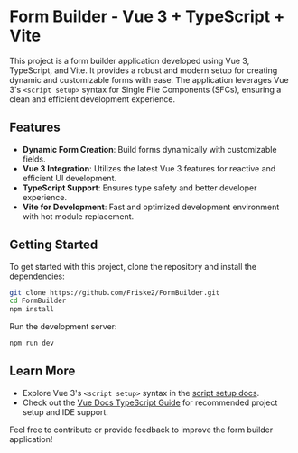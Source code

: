 # Form Builder - Vue 3 + TypeScript + Vite

This project is a form builder application developed using Vue 3, TypeScript, and Vite. It provides a robust and modern setup for creating dynamic and customizable forms with ease. The application leverages Vue 3's `<script setup>` syntax for Single File Components (SFCs), ensuring a clean and efficient development experience.

## Features

- **Dynamic Form Creation**: Build forms dynamically with customizable fields.
- **Vue 3 Integration**: Utilizes the latest Vue 3 features for reactive and efficient UI development.
- **TypeScript Support**: Ensures type safety and better developer experience.
- **Vite for Development**: Fast and optimized development environment with hot module replacement.

## Getting Started

To get started with this project, clone the repository and install the dependencies:

```bash
git clone https://github.com/Friske2/FormBuilder.git
cd FormBuilder
npm install
```

Run the development server:

```bash
npm run dev
```

## Learn More

- Explore Vue 3's `<script setup>` syntax in the [script setup docs](https://v3.vuejs.org/api/sfc-script-setup.html#sfc-script-setup).
- Check out the [Vue Docs TypeScript Guide](https://vuejs.org/guide/typescript/overview.html#project-setup) for recommended project setup and IDE support.

Feel free to contribute or provide feedback to improve the form builder application!
